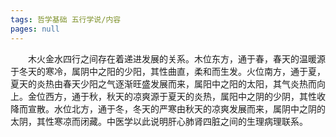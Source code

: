 ```yaml
---
tags: 哲学基础 五行学说/内容
pages: null
---
```

&emsp;&emsp;木火金水四行之间存在着递进发展的关系。木位东方，通于春，春天的温暖源于冬天的寒冷，属阴中之阳的少阳，其性曲直，柔和而生发。火位南方，通于夏，夏天的炎热由春天少阳之气逐渐旺盛发展而来，属阳中之阳的太阳，其气炎热而向上。金位西方，通于秋，秋天的凉爽源于夏天的炎热，属阳中之阴的少阴，其性收降而宣散。水位北方，通于冬，冬天的严寒由秋天的凉爽发展而来，属阴中之阴的太阴，其性寒凉而闭藏。中医学以此说明肝心肺肾四脏之间的生理病理联系。